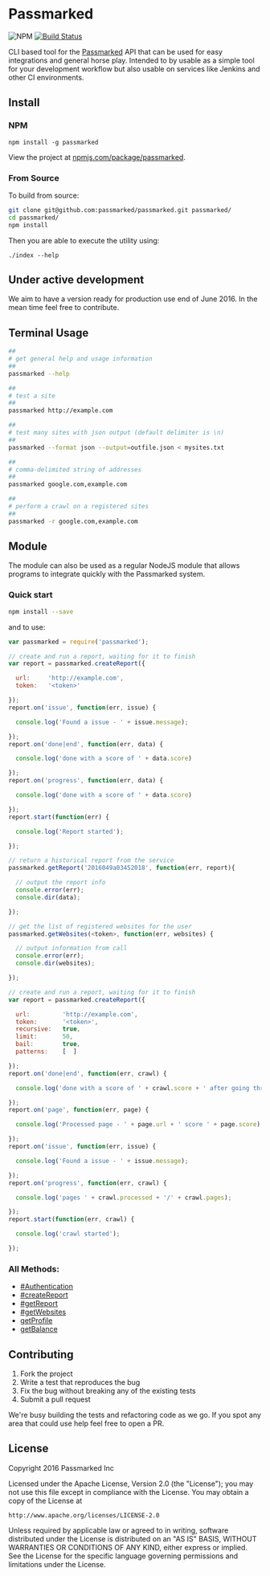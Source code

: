 
# Passmarked

![NPM](https://img.shields.io/npm/dt/passmarked.svg) [![Build Status](https://travis-ci.org/passmarked/passmarked.svg)](https://travis-ci.org/passmarked/passmarked)

CLI based tool for the [Passmarked](https://passmarked.com) API that can be used for easy integrations and general horse play. Intended to by usable as a simple tool for your development workflow but also usable on services like Jenkins and other CI environments.

## Install

### NPM

```
npm install -g passmarked
```

View the project at [npmjs.com/package/passmarked](https://www.npmjs.com/package/passmarked).

### From Source

To build from source:

```bash
git clone git@github.com:passmarked/passmarked.git passmarked/
cd passmarked/
npm install
```

Then you are able to execute the utility using:

```
./index --help
```

## Under active development

We aim to have a version ready for production use end of June 2016. In the mean time feel free to contribute.

## Terminal Usage

```bash
##
# get general help and usage information
##
passmarked --help

##
# test a site
##
passmarked http://example.com

##
# test many sites with json output (default delimiter is \n)
##
passmarked --format json --output=outfile.json < mysites.txt

##
# comma-delimited string of addresses
##
passmarked google.com,example.com

##
# perform a crawl on a registered sites
##
passmarked -r google.com,example.com
```

## Module

The module can also be used as a regular NodeJS module that allows programs to integrate quickly with the Passmarked system.

### Quick start

```bash
npm install --save
```

and to use:

```javascript
var passmarked = require('passmarked');

// create and run a report, waiting for it to finish
var report = passmarked.createReport({

  url:     'http://example.com',
  token:   '<token>'

});
report.on('issue', function(err, issue) {

  console.log('Found a issue - ' + issue.message);

});
report.on('done|end', function(err, data) {

  console.log('done with a score of ' + data.score)

});
report.on('progress', function(err, data) {

  console.log('done with a score of ' + data.score)

});
report.start(function(err) {

  console.log('Report started');

});

// return a historical report from the service
passmarked.getReport('2016049a03452018', function(err, report){

  // output the report info
  console.error(err);
  console.dir(data);

});

// get the list of registered websites for the user
passmarked.getWebsites(<token>, function(err, websites) {

  // output information from call
  console.error(err);
  console.dir(websites);

});

// create and run a report, waiting for it to finish
var report = passmarked.createReport({

  url:         'http://example.com',
  token:       '<token>',
  recursive:   true,
  limit:       50,
  bail:        true,
  patterns:    [  ]

});
report.on('done|end', function(err, crawl) {

  console.log('done with a score of ' + crawl.score + ' after going through ' + crawl.pages + ' pages');

});
report.on('page', function(err, page) {

  console.log('Processed page - ' + page.url + ' score ' + page.score);

});
report.on('issue', function(err, issue) {

  console.log('Found a issue - ' + issue.message);

});
report.on('progress', function(err, crawl) {

  console.log('pages ' + crawl.processed + '/' + crawl.pages);

});
report.start(function(err, crawl) {

  console.log('crawl started');

});

```

### All Methods:

* [#Authentication](https://github.com/passmarked/passmarked/wiki/authentication)
* [#createReport](https://github.com/passmarked/passmarked/wiki/passmarked.createReport)
* [#getReport](https://github.com/passmarked/passmarked/wiki/passmarked.getReport)
* [#getWebsites](https://github.com/passmarked/passmarked/wiki/passmarked.getWebsites)
* [getProfile](https://github.com/passmarked/passmarked/wiki/passmarked.getProfile)
* [getBalance](https://github.com/passmarked/passmarked/wiki/passmarked.getBalance)

## Contributing

1. Fork the project
2. Write a test that reproduces the bug
3. Fix the bug without breaking any of the existing tests
4. Submit a pull request

We're busy building the tests and refactoring code as we go. If you spot any area that could use help feel free to open a PR.


## License

Copyright 2016 Passmarked Inc

Licensed under the Apache License, Version 2.0 (the "License");
you may not use this file except in compliance with the License.
You may obtain a copy of the License at

    http://www.apache.org/licenses/LICENSE-2.0

Unless required by applicable law or agreed to in writing, software
distributed under the License is distributed on an "AS IS" BASIS,
WITHOUT WARRANTIES OR CONDITIONS OF ANY KIND, either express or implied.
See the License for the specific language governing permissions and
limitations under the License.
